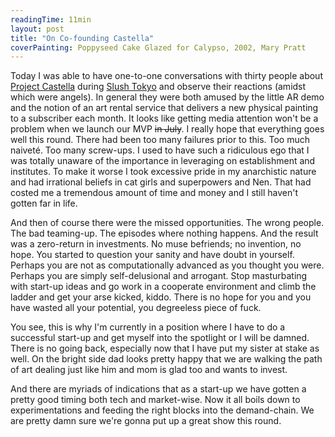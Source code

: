 ```yaml
---
readingTime: 11min
layout: post
title: "On Co-founding Castella"
coverPainting: Poppyseed Cake Glazed for Calypso, 2002, Mary Pratt
---
```

Today I was able to have one-to-one conversations with thirty people about [Project Castella](https://castella.art) during [Slush Tokyo](https://www.instagram.com/p/Bg5SQ7BgiCK/) and observe their reactions (amidst which were angels). In general they were both amused by the little AR demo and the notion of an art rental service that delivers a new physical painting to a subscriber each month. It looks like getting media attention won't be a problem when we launch our MVP <strike>in July</strike>. I really hope that everything goes well this round. There had been too many failures prior to this. Too much naiveté. Too many screw-ups. I used to have such a ridiculous ego that I was totally unaware of the importance in leveraging on establishment and institutes. To make it worse I took excessive pride in my anarchistic nature and had irrational beliefs in cat girls and superpowers and Nen. That had costed me a tremendous amount of time and money and I still haven't gotten far in life.
<!--more-->

And then of course there were the missed opportunities. The wrong people. The bad teaming-up. The episodes where nothing happens. And the result was a zero-return in investments. No muse befriends; no invention, no hope. You started to question your sanity and have doubt in yourself. Perhaps you are not as computationally advanced as you thought you were. Perhaps you are simply self-delusional and arrogant. Stop masturbating with start-up ideas and go work in a cooperate environment and climb the ladder and get your arse kicked, kiddo. There is no hope for you and you have wasted all your potential, you degreeless piece of fuck.

You see, this is why I'm currently in a position where I have to do a successful start-up and get myself into the spotlight or I will be damned. There is no going back, especially now that I have put my sister at stake as well. On the bright side dad looks pretty happy that we are walking the path of art dealing just like him and mom is glad too and wants to invest.

And there are myriads of indications that as a start-up we have gotten a pretty good timing both tech and market-wise. Now it all boils down to experimentations and feeding the right blocks into the demand-chain. We are pretty damn sure we're gonna put up a great show this round.
